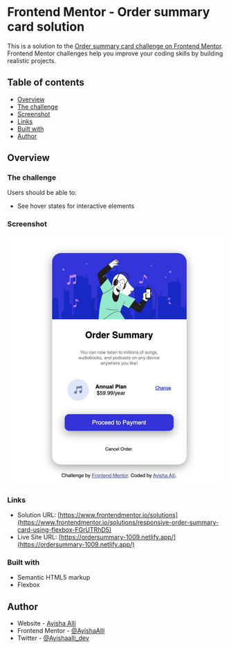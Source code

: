 # Frontend Mentor - Order summary card solution

This is a solution to the [Order summary card challenge on Frontend Mentor](https://www.frontendmentor.io/challenges/order-summary-component-QlPmajDUj). Frontend Mentor challenges help you improve your coding skills by building realistic projects. 

## Table of contents

  - [Overview](#overview)
  - [The challenge](#the-challenge)
  - [Screenshot](#screenshot)
  - [Links](#links)
  - [Built with](#built-with)
  - [Author](#author)



## Overview

### The challenge

Users should be able to:

- See hover states for interactive elements

### Screenshot

![](./images/screenshot.jpg)

### Links

- Solution URL: [https://www.frontendmentor.io/solutions](https://www.frontendmentor.io/solutions/responsive-order-summary-card-using-flexbox-FGrUTRhD5)
- Live Site URL: [https://ordersummary-1009.netlify.app/](https://ordersummary-1009.netlify.app/)


### Built with

- Semantic HTML5 markup
- Flexbox



## Author

- Website - [Ayisha Alli](https://www.ayishaalli.com)
- Frontend Mentor - [@AyishaAlli](https://www.frontendmentor.io/profile/AyishaAlli)
- Twitter - [@Ayishaalli_dev](https://www.twitter.com/ayishaalli_dev)

